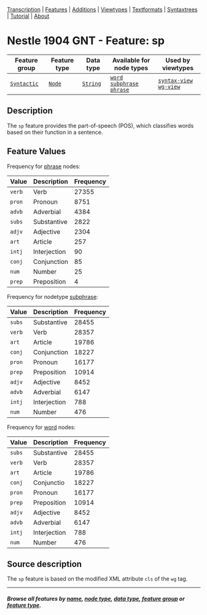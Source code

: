 <a name="start"></a>
<div class="hidden-content">
<a href="../transcription.md">Transcription</a> | <a href="README.md#start">Features</a>  | <a href="../additions/README.md#start">Additions</a> | <a href="../viewtypes.md#start">Viewtypes</a>  | <a href="../textformats.md#start">Textformats</a> |  <a href="../syntaxtrees.md#start">Syntaxtrees</a> | <a href="../tutorial/README.md#start">Tutorial</a>  | <a href="../about.md#start">About</a>
</div>

# Nestle 1904 GNT - Feature: sp

Feature group | Feature type | Data type | Available for node types | Used by viewtypes
---  | --- | --- | --- | ---
[`Syntactic`](featuresbygroup.md#syntactic-features) | [`Node`](featuresbyfeaturetype.md#node-features) | [`String`](featuresbydatatype.md#string-datatype) | [`word`](featuresbynodetype.md#word-nodes) [`subphrase`](featuresbynodetype.md#subphrase-nodes) [`phrase`](featuresbynodetype.md#phrase-nodes)| [`syntax-view`](../syntax-view.md#start) [`wg-view`](../wg-view.md#start)

## Description

The `sp` feature provides the part-of-speech (POS), which classifies words based on their function in a sentence.

## Feature Values

Frequency for [phrase](featuresbynodetype.md#phrase-nodes) nodes:

Value | Description | Frequency
--- | --- | ---
`verb`| Verb |27355
`pron`| Pronoun |8751
`advb`| Adverbial |4384
`subs`| Substantive|2822
`adjv`| Adjective |2304
`art`| Article |257
`intj`| Interjection |90
`conj`|Conjunction|85
`num`| Number |25
`prep`| Preposition |4

Frequency for nodetype [subphrase](featuresbynodetype.md#subphrase-nodes):

Value | Description | Frequency
--- | --- | ---
`subs`| Substantive |28455
`verb`| Verb |28357
`art`| Article |19786
`conj`| Conjunction |18227
`pron`| Pronoun |16177
`prep`| Preposition |10914
`adjv`| Adjective |8452
`advb`| Adverbial |6147
`intj`|Interjection |788
`num`| Number |476


Frequency for [word](featuresbynodetype.md#word-nodes) nodes:

Value | Description | Frequency
--- | --- | ---
`subs`| Substantive |28455
`verb`| Verb |28357
`art`| Article |19786
`conj`| Conjunctio |18227
`pron`| Pronoun |16177
`prep`| Preposition |10914
`adjv`| Adjective |8452
`advb`| Adverbial |6147
`intj`| Interjection |788
`num`| Number |476
 
## Source description

The `sp` feature is based on the modified XML attribute `cls` of the `wg` tag.

---
#### *Browse all features by [name](featuresbyname.md#start), [node type](featuresbynodetype.md#start), [data type](featuresbydatatype.md#start), [feature group](featuresbygroup.md#start) or [feature type](featuresbyfeaturetype.md#start).*
